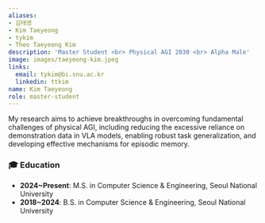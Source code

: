 ```yaml
---
aliases:
- 김태영
- Kim Taeyeong
- tykim
- Theo Taeyeong Kim
description: 'Master Student <br> Physical AGI 2030 <br> Alpha Male'
image: images/taeyeong-kim.jpeg
links:
  email: tykim@bi.snu.ac.kr
  linkedin: ttkim
name: Kim Taeyeong
role: master-student
---
```


My research aims to achieve breakthroughs in overcoming fundamental challenges of physical AGI, including reducing the excessive reliance on demonstration data in VLA models, enabling robust task generalization, and developing effective mechanisms for episodic memory.


### 🎓 Education

  - **2024~Present**: M.S. in Computer Science & Engineering, Seoul National University
  - **2018~2024**: B.S. in Computer Science & Engineering, Seoul National University

